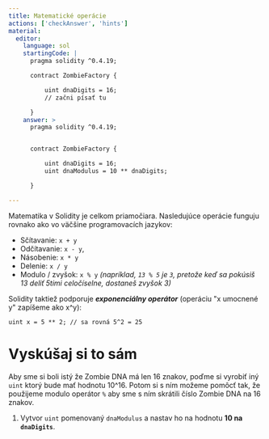 ```yaml
---
title: Matematické operácie
actions: ['checkAnswer', 'hints']
material:
  editor:
    language: sol
    startingCode: |
      pragma solidity ^0.4.19;

      contract ZombieFactory {

          uint dnaDigits = 16;
          // začni písať tu

      }
    answer: >
      pragma solidity ^0.4.19;


      contract ZombieFactory {

          uint dnaDigits = 16;
          uint dnaModulus = 10 ** dnaDigits;

      }

---
```


Matematika v Solidity je celkom priamočiara. Nasledujúce operácie funguju rovnako ako vo väčšine programovacích jazykov:


* Sčítavanie: `x + y`
* Odčítavanie: `x - y`,
* Násobenie: `x * y`
* Delenie: `x / y`
* Modulo / zvyšok: `x % y` _(napríklad, `13 % 5` je `3`, pretože keď sa pokúsiš 13 deliť 5timi celočíselne, dostaneš zvyšok 3)_

Solidity taktiež podporuje **_exponenciálny operátor_** (operáciu "x umocnené y" zapíšeme ako x^y):

```
uint x = 5 ** 2; // sa rovná 5^2 = 25
```

# Vyskúšaj si to sám

Aby sme si boli istý že Zombie DNA má len 16 znakov, poďme si vyrobiť iný `uint` ktorý bude mať hodnotu 10^16. Potom si s ním možeme pomôcť tak, že použijeme modulo operátor `%` aby sme s ním skrátili číslo Zombie DNA na 16 znakov.

1. Vytvor `uint` pomenovaný `dnaModulus` a nastav ho na hodnotu **10 na `dnaDigits`**.
